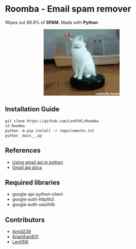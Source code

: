 # Roomba  -  Email spam remover
Wipes out 99.9% of **SPAM**.
Made with **Python**

<p align="center">
  <img src="3rIx.gif" />
</p>


## **Installation Guide**
```
git clone https://github.com/LenOfAl/Roomba
cd Roomba
python -m pip install -r requirements.txt
python _main__.py
```

## **References**

 - [Using gmail api in python](https://www.thepythoncode.com/article/use-gmail-api-in-python)
 - [Gmail api docs](https://developers.google.com/gmail/api/guides)
 

## **Required libraries**

 - google-api-python-client
 - google-auth-httplib2
 - google-auth-oauthlib

## **Contributors**

 - [Anrid239]( https://github.com/Anrid239)
 - [Ananthan831](https://github.com/Ananthan831)
 - [LenOfAl](https://github.com/LenOfAl)



 
